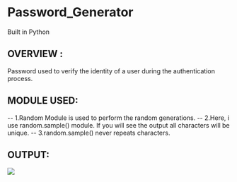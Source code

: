 # Password_Generator
Built in Python

## OVERVIEW :
Password used to verify the identity of a user during the authentication process.

## MODULE USED:

-- 1.Random Module is used to perform the random generations.
-- 2.Here, i use random.sample() module. If you will see the output all characters will be unique. 
-- 3.random.sample() never repeats characters. 

## OUTPUT:
![](https://user-images.githubusercontent.com/122221586/218841525-4212cf5e-f7e9-4fb1-b722-a6a7e61ce761.jpg)
